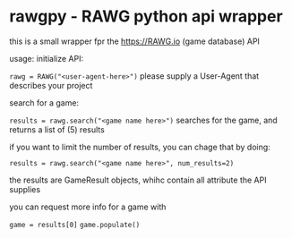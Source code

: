 # rawgpy - RAWG python api wrapper

this is a small wrapper fpr the https://RAWG.io (game database) API

usage:
initialize API:

`rawg = RAWG("<user-agent-here>")` please supply a User-Agent that describes your project

search for a game:

`results = rawg.search("<game name here>")` searches for the game, and returns a list of (5) results

if you want to limit the number of results, you can chage that by doing:

`results = rawg.search("<game name here>", num_results=2)`

the results are GameResult objects, whihc contain all attribute the API supplies

you can request more info for a game with

`game = results[0]`
`game.populate()`